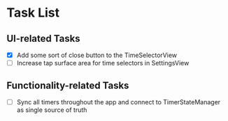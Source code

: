 # Task List

## UI-related Tasks
- [x] Add some sort of close button to the TimeSelectorView
- [ ] Increase tap surface area for time selectors in SettingsView

## Functionality-related Tasks
- [ ] Sync all timers throughout the app and connect to TimerStateManager as single source of truth 

